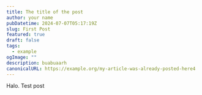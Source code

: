 ```yaml
---
title: The title of the post
author: your name
pubDatetime: 2024-07-07T05:17:19Z
slug: First Post
featured: true
draft: false
tags:
  - example
ogImage: ""
description: buabuaarh
canonicalURL: https://example.org/my-article-was-already-posted-here4
---
```

Halo. Test post